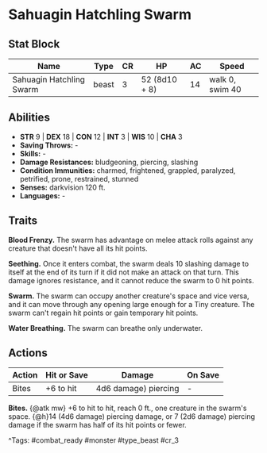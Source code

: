 # Sahuagin Hatchling Swarm

## Stat Block

| Name | Type | CR | HP | AC | Speed |
|------|------|----|----|----|-------|
| Sahuagin Hatchling Swarm | beast | 3 | 52 (8d10 + 8) | 14 | walk 0, swim 40 |

## Abilities

- **STR** 9 | **DEX** 18 | **CON** 12 | **INT** 3 | **WIS** 10 | **CHA** 3
- **Saving Throws:** -  
- **Skills:** -  
- **Damage Resistances:** bludgeoning, piercing, slashing  
- **Condition Immunities:** charmed, frightened, grappled, paralyzed, petrified, prone, restrained, stunned  
- **Senses:** darkvision 120 ft.  
- **Languages:** -

## Traits

**Blood Frenzy.** The swarm has advantage on melee attack rolls against any creature that doesn't have all its hit points.

**Seething.** Once it enters combat, the swarm deals 10 slashing damage to itself at the end of its turn if it did not make an attack on that turn. This damage ignores resistance, and it cannot reduce the swarm to 0 hit points.

**Swarm.** The swarm can occupy another creature's space and vice versa, and it can move through any opening large enough for a Tiny creature. The swarm can't regain hit points or gain temporary hit points.

**Water Breathing.** The swarm can breathe only underwater.


## Actions

| Action | Hit or Save | Damage | On Save |
|--------|--------------|--------|----------|
| Bites | +6 to hit | 4d6 damage) piercing | - |

**Bites.** {@atk mw} +6 to hit to hit, reach 0 ft., one creature in the swarm's space. {@h}14 (4d6 damage) piercing damage, or 7 (2d6 damage) piercing damage if the swarm has half of its hit points or fewer.


^Tags: #combat_ready #monster #type_beast #cr_3